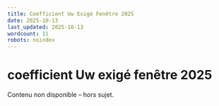 ```yaml
---
title: Coefficient Uw Exigé Fenêtre 2025
date: 2025-10-13
last_updated: 2025-10-13
wordcount: 11
robots: noindex
---
```


# coefficient Uw exigé fenêtre 2025

Contenu non disponible – hors sujet.